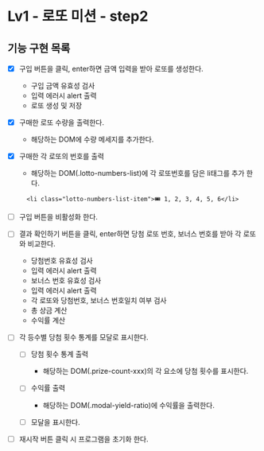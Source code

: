 # Lv1 - 로또 미션 - step2

## 기능 구현 목록

- [x] 구입 버튼을 클릭, enter하면 금액 입력을 받아 로또를 생성한다.

  - 구입 금액 유효성 검사
  - 입력 에러시 alert 출력
  - 로또 생성 및 저장

- [x] 구매한 로또 수량을 출력한다.

  - 해당하는 DOM에 수량 메세지를 추가한다.

- [x] 구매한 각 로또의 번호를 출력

  - 해당하는 DOM(.lotto-numbers-list)에 각 로또번호를 담은 li태그를 추가 한다.

  ```
    <li class="lotto-numbers-list-item">🎟️ 1, 2, 3, 4, 5, 6</li>
  ```

- [ ] 구입 버튼을 비활성화 한다.

- [ ] 결과 확인하기 버튼을 클릭, enter하면 당첨 로또 번호, 보너스 번호를 받아 각 로또와 비교한다.

  - 당첨번호 유효성 검사
  - 입력 에러시 alert 출력
  - 보너스 번호 유효성 검사
  - 입력 에러시 alert 출력
  - 각 로또와 당첨번호, 보너스 번호일치 여부 검사
  - 총 상금 계산
  - 수익률 계산

- [ ] 각 등수별 당첨 횟수 통계를 모달로 표시한다.

  - [ ] 당첨 횟수 통계 출력

    - 해당하는 DOM(.prize-count-xxx)의 각 요소에 당첨 횟수를 표시한다.

  - [ ] 수익률 출력

    - 해당하는 DOM(.modal-yield-ratio)에 수익률을 출력한다.

  - [ ] 모달을 표시한다.

- [ ] 재시작 버튼 클릭 시 프로그램을 초기화 한다.
